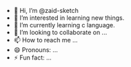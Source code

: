 - 👋 Hi, I’m @zaid-sketch
- 👀 I’m interested in learning new things.
- 🌱 I’m currently learning c language.
- 💞️ I’m looking to collaborate on ...
- 📫 How to reach me ...
- 😄 Pronouns: ...
- ⚡ Fun fact: ...

<!---
zaid-sketch/zaid-sketch is a ✨ special ✨ repository because its `README.md` (this file) appears on your GitHub profile.
You can click the Preview link to take a look at your changes.
--->
